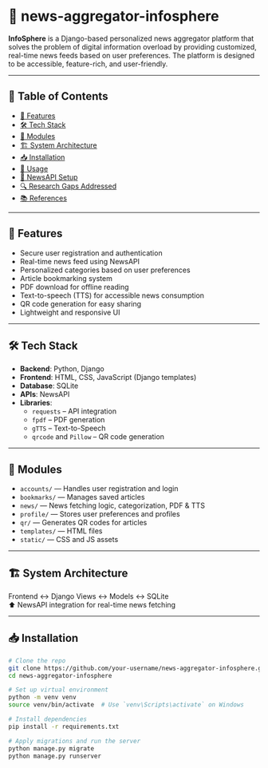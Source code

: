 # 📰 news-aggregator-infosphere

**InfoSphere** is a Django-based personalized news aggregator platform that solves the problem of digital information overload by providing customized, real-time news feeds based on user preferences. The platform is designed to be accessible, feature-rich, and user-friendly.

---

## 📌 Table of Contents

- [🚀 Features](#-features)
- [🛠️ Tech Stack](#️-tech-stack)
- [🔧 Modules](#-modules)
- [🏗️ System Architecture](#️-system-architecture)
- [📥 Installation](#-installation)
- [🔐 Usage](#-usage)
- [🔑 NewsAPI Setup](#-newsapi-setup)
- [🔍 Research Gaps Addressed](#-research-gaps-addressed)
- [📚 References](#-references)

---

## 🚀 Features

- Secure user registration and authentication
- Real-time news feed using NewsAPI
- Personalized categories based on user preferences
- Article bookmarking system
- PDF download for offline reading
- Text-to-speech (TTS) for accessible news consumption
- QR code generation for easy sharing
- Lightweight and responsive UI

---

## 🛠️ Tech Stack

- **Backend**: Python, Django
- **Frontend**: HTML, CSS, JavaScript (Django templates)
- **Database**: SQLite
- **APIs**: NewsAPI
- **Libraries**:
  - `requests` – API integration
  - `fpdf` – PDF generation
  - `gTTS` – Text-to-Speech
  - `qrcode` and `Pillow` – QR code generation

---

## 🔧 Modules

- `accounts/` — Handles user registration and login
- `bookmarks/` — Manages saved articles
- `news/` — News fetching logic, categorization, PDF & TTS
- `profile/` — Stores user preferences and profiles
- `qr/` — Generates QR codes for articles
- `templates/` — HTML files
- `static/` — CSS and JS assets

---

## 🏗️ System Architecture

Frontend ↔ Django Views ↔ Models ↔ SQLite  
⬆ NewsAPI integration for real-time news fetching

---

## 📥 Installation

```bash
# Clone the repo
git clone https://github.com/your-username/news-aggregator-infosphere.git
cd news-aggregator-infosphere

# Set up virtual environment
python -m venv venv
source venv/bin/activate  # Use `venv\Scripts\activate` on Windows

# Install dependencies
pip install -r requirements.txt

# Apply migrations and run the server
python manage.py migrate
python manage.py runserver
